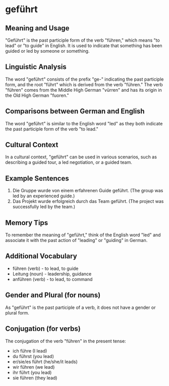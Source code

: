 # geführt
## Meaning and Usage
"Geführt" is the past participle form of the verb "führen," which means "to lead" or "to guide" in English. It is used to indicate that something has been guided or led by someone or something.

## Linguistic Analysis
The word "geführt" consists of the prefix "ge-" indicating the past participle form, and the root "führt" which is derived from the verb "führen." The verb "führen" comes from the Middle High German "vürren" and has its origin in the Old High German "fuoren."

## Comparisons between German and English
The word "geführt" is similar to the English word "led" as they both indicate the past participle form of the verb "to lead."

## Cultural Context
In a cultural context, "geführt" can be used in various scenarios, such as describing a guided tour, a led negotiation, or a guided team.

## Example Sentences
1. Die Gruppe wurde von einem erfahrenen Guide geführt. (The group was led by an experienced guide.)
2. Das Projekt wurde erfolgreich durch das Team geführt. (The project was successfully led by the team.)

## Memory Tips
To remember the meaning of "geführt," think of the English word "led" and associate it with the past action of "leading" or "guiding" in German.

## Additional Vocabulary
- führen (verb) - to lead, to guide
- Leitung (noun) - leadership, guidance
- anführen (verb) - to lead, to command

## Gender and Plural (for nouns)
As "geführt" is the past participle of a verb, it does not have a gender or plural form.

## Conjugation (for verbs)
The conjugation of the verb "führen" in the present tense:
- ich führe (I lead)
- du führst (you lead)
- er/sie/es führt (he/she/it leads)
- wir führen (we lead)
- ihr führt (you lead)
- sie führen (they lead)